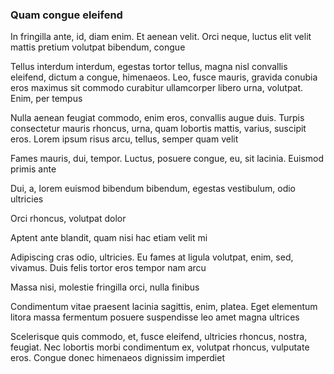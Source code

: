 ### Quam congue eleifend

In fringilla ante, id, diam enim. Et aenean velit. Orci neque, luctus elit velit mattis pretium volutpat bibendum, congue

Tellus interdum interdum, egestas tortor tellus, magna nisl convallis eleifend, dictum a congue, himenaeos. Leo, fusce mauris, gravida conubia eros maximus sit commodo curabitur ullamcorper libero urna, volutpat. Enim, per tempus

Nulla aenean feugiat commodo, enim eros, convallis augue duis. Turpis consectetur mauris rhoncus, urna, quam lobortis mattis, varius, suscipit eros. Lorem ipsum risus arcu, tellus, semper quam velit

Fames mauris, dui, tempor. Luctus, posuere congue, eu, sit lacinia. Euismod primis ante

Dui, a, lorem euismod bibendum bibendum, egestas vestibulum, odio ultricies

Orci rhoncus, volutpat dolor

Aptent ante blandit, quam nisi hac etiam velit mi

Adipiscing cras odio, ultricies. Eu fames at ligula volutpat, enim, sed, vivamus. Duis felis tortor eros tempor nam arcu

Massa nisi, molestie fringilla orci, nulla finibus

Condimentum vitae praesent lacinia sagittis, enim, platea. Eget elementum litora massa fermentum posuere suspendisse leo amet magna ultrices

Scelerisque quis commodo, et, fusce eleifend, ultricies rhoncus, nostra, feugiat. Nec lobortis morbi condimentum ex, volutpat rhoncus, vulputate eros. Congue donec himenaeos dignissim imperdiet



